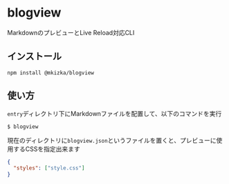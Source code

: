 # blogview
MarkdownのプレビューとLive Reload対応CLI

## インストール
```
npm install @mkizka/blogview
```

## 使い方
`entry`ディレクトリ下にMarkdownファイルを配置して、以下のコマンドを実行

```
$ blogview
```

現在のディレクトリに`blogview.json`というファイルを置くと、プレビューに使用するCSSを指定出来ます

```json
{
  "styles": ["style.css"]
}
```
